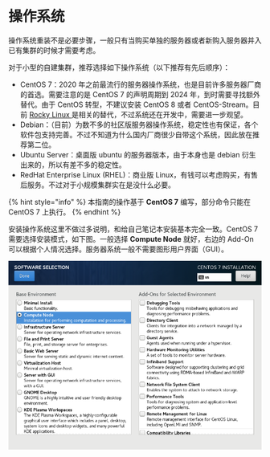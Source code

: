 # 操作系统

操作系统重装不是必要步骤，一般只有当购买单独的服务器或者新购入服务器并入已有集群的时候才需要考虑。

对于小型的自建集群，推荐选择如下操作系统（以下推荐有先后顺序）：

* CentOS 7：2020 年之前最流行的服务器操作系统，也是目前许多服务器厂商的首选。需要注意的是 CentOS 7 的声明周期到 2024 年，到时需要寻找额外替代。由于 CentOS 转型，不建议安装 CentOS 8 或者 CentOS-Stream。目前 [Rocky Linux ](https://rockylinux.org/)是相关的替代，不过系统还在开发中，需要进一步观望。
* Debian：（目前）为数不多的社区版服务器操作系统，稳定性也有保证，各个软件包支持完善。不过不知道为什么国内厂商很少自带这个系统，因此放在推荐第二位。
* Ubuntu Server：桌面版 ubuntu 的服务器版本，由于本身也是 debian 衍生出来的，所以有差不多的稳定性。
* RedHat Enterprise Linux \(RHEL\)：商业版 Linux，有钱可以考虑购买，有售后服务。不过对于小规模集群实在是没什么必要。

{% hint style="info" %}
本指南的操作基于 **CentOS 7** 编写，部分命令只能在 CentOS 7 上执行。
{% endhint %}

安装操作系统这里不做过多说明，和给自己笔记本安装基本完全一致。CentOS 7 需要选择安装模式，如下图。一般选择 **Compute Node** 就好，右边的 Add-On 可以根据个人情况选择。服务器系统一般不需要图形用户界面（GUI）。

![](../.gitbook/assets/screenshot-from-2021-06-01-17-10-46.png)

